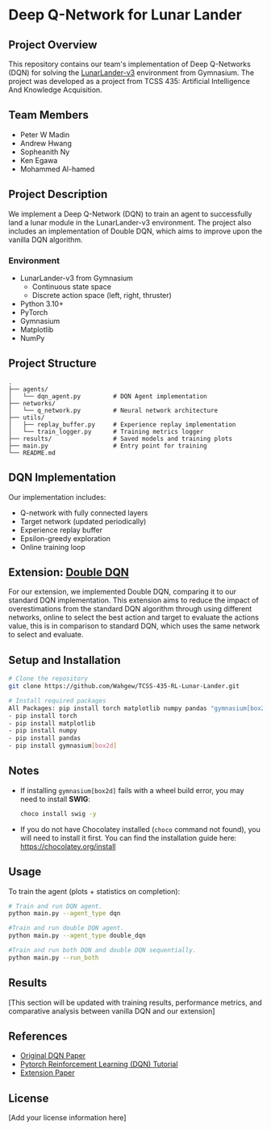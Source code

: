 # Deep Q-Network for Lunar Lander

## Project Overview
This repository contains our team's implementation of Deep Q-Networks (DQN) for solving the [LunarLander-v3](https://gymnasium.farama.org/environments/box2d/lunar_lander/) environment from Gymnasium. The project was developed as a project from TCSS 435: Artificial Intelligence And Knowledge Acquisition.

## Team Members
- Peter W Madin
- Andrew Hwang
- Sopheanith Ny
- Ken Egawa
- Mohammed Al-hamed

## Project Description
We implement a Deep Q-Network (DQN) to train an agent to successfully land a lunar module in the LunarLander-v3 environment. The project also includes an implementation of Double DQN, which aims to improve upon the vanilla DQN algorithm.

### Environment
- LunarLander-v3 from Gymnasium
  - Continuous state space
  - Discrete action space (left, right, thruster)
- Python 3.10+
- PyTorch 
- Gymnasium
- Matplotlib
- NumPy

## Project Structure
```
.
├── agents/
│   └── dqn_agent.py         # DQN Agent implementation
├── networks/
│   └── q_network.py         # Neural network architecture
├── utils/
│   ├── replay_buffer.py     # Experience replay implementation
│   └── train_logger.py      # Training metrics logger
├── results/                 # Saved models and training plots
├── main.py                  # Entry point for training
└── README.md
```

## DQN Implementation
Our implementation includes:
- Q-network with fully connected layers
- Target network (updated periodically)
- Experience replay buffer
- Epsilon-greedy exploration
- Online training loop

## Extension: [Double DQN](https://arxiv.org/abs/1509.06461)
For our extension, we implemented Double DQN, comparing it to our standard DQN implementation. This extension aims to reduce the impact of overestimations from the standard DQN algorithm through using different networks, 
online to select the best action and target to evaluate the actions value, this is in comparison to standard DQN, which uses the same network to select and evaluate.

## Setup and Installation
```bash
# Clone the repository
git clone https://github.com/Wahgew/TCSS-435-RL-Lunar-Lander.git

# Install required packages
All Packages: pip install torch matplotlib numpy pandas "gymnasium[box2d]"
- pip install torch
- pip install matplotlib
- pip install numpy
- pip install pandas
- pip install gymnasium[box2d]
```
## Notes

- If installing `gymnasium[box2d]` fails with a wheel build error, you may need to install **SWIG**:
  ```bash
  choco install swig -y
- If you do not have Chocolatey installed (`choco` command not found), you will need to install it first.
You can find the installation guide here: https://chocolatey.org/install

## Usage
To train the agent (plots + statistics on completion):
```bash
# Train and run DQN agent.
python main.py --agent_type dqn

#Train and run double DQN agent.
python main.py --agent_type double_dqn

#Train and run both DQN and double DQN sequentially.
python main.py --run_both
```


## Results
[This section will be updated with training results, performance metrics, and comparative analysis between vanilla DQN and our extension]

## References
- [Original DQN Paper](https://www.nature.com/articles/nature14236)
- [Pytorch Reinforcement Learning (DQN) Tutorial](https://pytorch.org/tutorials/intermediate/reinforcement_q_learning.html)
- [Extension Paper](https://arxiv.org/abs/1509.06461)

## License
[Add your license information here]
